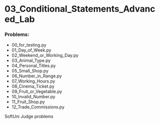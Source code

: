 # 03_Conditional_Statements_Advanced_Lab

### Problems:
- 00_for_testing.py
- 01_Day_of_Week.py
- 02_Weekend_or_Working_Day.py
- 03_Animal_Type.py
- 04_Personal_Titles.py
- 05_Small_Shop.py
- 06_Number_in_Range.py
- 07_Working_Hours.py
- 08_Cinema_Ticket.py
- 09_Fruit_or_Vegetable.py
- 10_Invalid_Number.py
- 11_Fruit_Shop.py
- 12_Trade_Commissions.py


SoftUni Judge problems
